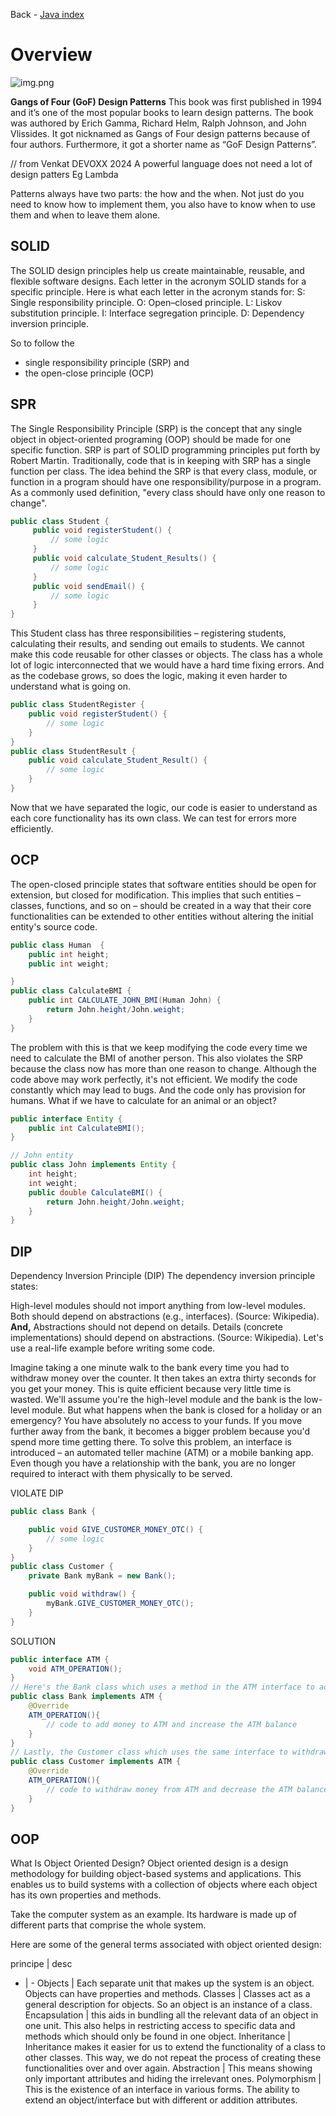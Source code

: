 Back - [Java index](0-index.md)

# Overview
![img.png](jpg/overview.png)

**Gangs of Four (GoF) Design Patterns**
This book was first published in 1994 and it’s one of the most popular books to learn design patterns. The book was authored by Erich Gamma, Richard Helm, Ralph Johnson, and John Vlissides. It got nicknamed as Gangs of Four design patterns because of four authors. Furthermore, it got a shorter name as “GoF Design Patterns”.

// from Venkat DEVOXX 2024
A powerful language does not need a lot of design patters
Eg Lambda 

Patterns always have two parts: the how and the when. Not just do you need to know how to implement them, you also have to know when to use them and when to leave them alone.

## SOLID
The SOLID design principles help us create maintainable, reusable, and flexible software designs. Each letter in the acronym SOLID stands for a specific principle.
Here is what each letter in the acronym stands for:
S: Single responsibility principle.
O: Open–closed principle.
L: Liskov substitution principle.
I: Interface segregation principle.
D: Dependency inversion principle.

So to follow the 
- single responsibility principle (SRP) and 
- the open-close principle (OCP)

## SPR
The Single Responsibility Principle (SRP) is the concept that any single object in object-oriented programing (OOP) should be made for one specific function. SRP is part of SOLID programming principles put forth by Robert Martin. Traditionally, code that is in keeping with SRP has a single function per class.
The idea behind the SRP is that every class, module, or function in a program should have one responsibility/purpose in a program. As a commonly used definition, "every class should have only one reason to change".

```java
public class Student {
     public void registerStudent() {
         // some logic
     }
     public void calculate_Student_Results() {
         // some logic
     }
     public void sendEmail() {
         // some logic
     }
}
```
This Student class has three responsibilities – registering students, calculating their results, and sending out emails to students.
We cannot make this code reusable for other classes or objects. The class has a whole lot of logic interconnected that we would have a hard time fixing errors. And as the codebase grows, so does the logic, making it even harder to understand what is going on.

```java
public class StudentRegister {
    public void registerStudent() {
        // some logic
    }
}
public class StudentResult {
    public void calculate_Student_Result() {
        // some logic
    }
}
```
Now that we have separated the logic, our code is easier to understand as each core functionality has its own class. We can test for errors more efficiently.


## OCP
The open-closed principle states that software entities should be open for extension, but closed for modification.
This implies that such entities – classes, functions, and so on – should be created in a way that their core functionalities can be extended to other entities without altering the initial entity's source code.

```java
public class Human  {
    public int height;
    public int weight;

}
public class CalculateBMI {
    public int CALCULATE_JOHN_BMI(Human John) {
        return John.height/John.weight;
    }
}
```
The problem with this is that we keep modifying the code every time we need to calculate the BMI of another person.
This also violates the SRP because the class now has more than one reason to change.
Although the code above may work perfectly, it's not efficient. We modify the code constantly which may lead to bugs. And the code only has provision for humans. What if we have to calculate for an animal or an object?

```java
public interface Entity {
    public int CalculateBMI();
}

// John entity
public class John implements Entity {
    int height;
    int weight;
    public double CalculateBMI() {
        return John.height/John.weight;
    }
}
```

## DIP
Dependency Inversion Principle (DIP)
The dependency inversion principle states:

High-level modules should not import anything from low-level modules. Both should depend on abstractions (e.g., interfaces). (Source: Wikipedia).
**And,**
Abstractions should not depend on details. Details (concrete implementations) should depend on abstractions. (Source: Wikipedia).
Let's use a real-life example before writing some code.

Imagine taking a one minute walk to the bank every time you had to withdraw money over the counter. It then takes an extra thirty seconds for you get your money. This is quite efficient because very little time is wasted. We'll assume you're the high-level module and the bank is the low-level module.
But what happens when the bank is closed for a holiday or an emergency? You have absolutely no access to your funds. If you move further away from the bank, it becomes a bigger problem because you'd spend more time getting there.
To solve this problem, an interface is introduced – an automated teller machine (ATM) or a mobile banking app. Even though you have a relationship with the bank, you are no longer required to interact with them physically to be served.

VIOLATE DIP 
```java
public class Bank {

    public void GIVE_CUSTOMER_MONEY_OTC() {
        // some logic
    }
}
public class Customer {
    private Bank myBank = new Bank();

    public void withdraw() {
        myBank.GIVE_CUSTOMER_MONEY_OTC();
    }
}
```

SOLUTION
```java
public interface ATM {
    void ATM_OPERATION();
}
// Here's the Bank class which uses a method in the ATM interface to add money to the ATM:
public class Bank implements ATM {
    @Override
    ATM_OPERATION(){
        // code to add money to ATM and increase the ATM balance
    }
}
// Lastly, the Customer class which uses the same interface to withdraw money:
public class Customer implements ATM {
    @Override
    ATM_OPERATION(){
        // code to withdraw money from ATM and decrease the ATM balance
    }
}
```

## OOP
What Is Object Oriented Design?
Object oriented design is a design methodology for building object-based systems and applications. This enables us to build systems with a collection of objects where each object has its own properties and methods.

Take the computer system as an example. Its hardware is made up of different parts that comprise the whole system.

Here are some of the general terms associated with object oriented design:

principe | desc
- | -
Objects | Each separate unit that makes up the system is an object. Objects can have properties and methods.
Classes | Classes act as a general description for objects. So an object is an instance of a class.
Encapsulation | this aids in bundling all the relevant data of an object in one unit. This also helps in restricting access to specific data and methods which should only be found in one object.
Inheritance | Inheritance makes it easier for us to extend the functionality of a class to other classes.  This way, we do not repeat the process of creating these functionalities over and over again.
Abstraction | This means showing only important attributes and hiding the irrelevant ones.
Polymorphism | This is the existence of an interface in various forms. The ability to extend an object/interface but with different or addition attributes.


